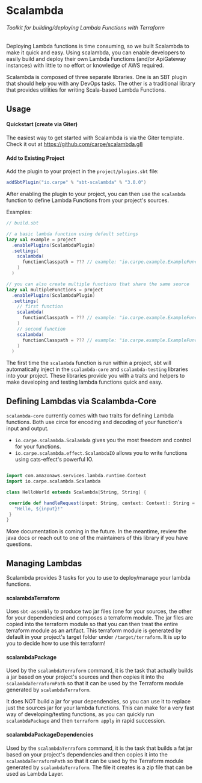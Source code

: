 # Scalambda
###### Toolkit for building/deploying Lambda Functions with Terraform

Deploying Lambda functions is time consuming, so we built Scalambda to make it quick and easy. Using scalambda, you can enable developers to easily build and deploy their own Lambda Functions (and/or ApiGateway instances) with little to no effort or knowledge of AWS required.

Scalambda is composed of three separate libraries. One is an SBT plugin that should help you with any DevOps tasks. The other is a traditional library that provides utilities for writing Scala-based Lambda Functions.

## Usage

#### Quickstart (create via Giter)

The easiest way to get started with Scalambda is via the Giter template. Check it out at https://github.com/carpe/scalambda.g8

#### Add to Existing Project

Add the plugin to your project in the `project/plugins.sbt` file:

```scala
addSbtPlugin("io.carpe" % "sbt-scalambda" % "3.0.0")
```

After enabling the plugin to your project, you can then use the `scalambda` function to define Lambda Functions from your project's sources. 

Examples:

```scala
// build.sbt

// a basic lambda function using default settings
lazy val example = project
  .enablePlugins(ScalambdaPlugin)
  .settings(
    scalambda(
      functionClasspath = ??? // example: "io.carpe.example.ExampleFunction"
    )
  )

// you can also create multiple functions that share the same source
lazy val multipleFunctions = project
  .enablePlugins(ScalambdaPlugin)
  .settings(
    // first function
    scalambda(
      functionClasspath = ??? // example: "io.carpe.example.ExampleFunction"
    )
    // second function
    scalambda(
      functionClasspath = ??? // example: "io.carpe.example.ExampleFunction"
    )
  )

```

The first time the `scalambda` function is run within a project, sbt will automatically inject in the `scalambda-core` and `scalambda-testing` libraries into your project. These libraries provide you with a traits and helpers to make developing and testing lambda functions quick and easy.

## Defining Lambdas via Scalambda-Core

`scalambda-core` currently comes with two traits for defining Lambda functions. Both use circe for encoding and decoding of your function's input and output.

- `io.carpe.scalambda.Scalambda` gives you the most freedom and control for your functions.
- `io.carpe.scalambda.effect.ScalambdaIO` allows you to write functions using cats-effect's powerful IO. 


 ```scala
 
import com.amazonaws.services.lambda.runtime.Context
import io.carpe.scalambda.Scalambda
 
class HelloWorld extends Scalambda[String, String] {
 
  override def handleRequest(input: String, context: Context): String = {
    "Hello, ${input}!"
  }
}
 ```
 
More documentation is coming in the future. In the meantime, review the java docs or reach out to one of the maintainers of this library if you have questions.

## Managing Lambdas

Scalambda provides 3 tasks for you to use to deploy/manage your lambda functions.

#### scalambdaTerraform

Uses `sbt-assembly` to produce two jar files (one for your sources, the other for your dependencies) and composes a terraform module. The jar files are copied into the terraform module so that you can then treat the entire terraform module as an artifact. This terraform module is generated by default in your project's target folder under `/target/terraform`. It is up to you to decide how to use this terraform!

#### scalambdaPackage

Used by the `scalambdaTerraform` command, it is the task that actually builds a jar based on your project's sources and then copies it into the `scalambdaTerraformPath` so that it can be used by the Terraform module generated by `scalambdaTerraform`. 

It does NOT build a jar for your dependencies, so you can use it to replace just the sources jar for your lambda functions. This can make for a very fast way of developing/testing functions, as you can quickly run `scalambdaPackage` and then `terraform apply` in rapid succession.

#### scalambdaPackageDependencies

Used by the `scalambdaTerraform` command, it is the task that builds a fat jar based on your project's dependencies and then copies it into the `scalambdaTerraformPath` so that it can be used by the Terraform module generated by `scalambdaTerraform`. The file it creates is a zip file that can be used as Lambda Layer.